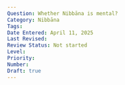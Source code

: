 ```yaml
---
Question: Whether Nibbāna is mental?
Category: Nibbāna
Tags:
Date Entered: April 11, 2025
Last Revised:
Review Status: Not started
Level: 
Priority: 
Number: 
Draft: true
---
```

